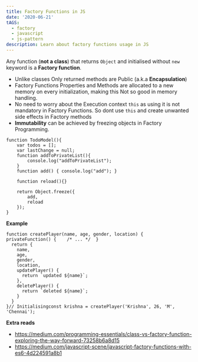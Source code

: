 ```yaml
---
title: Factory Functions in JS
date: '2020-06-21'
tAGS:
  - factory
  - javascript
  - js-pattern
description: Learn about factory functions usage in JS
---
```

Any function (**not a class**) that returns `Object` and initialised without `new` keyword is a **Factory function**.

* Unlike classes Only returned methods are Public (a.k.a **Encapsulation**)
* Factory Functions Properties and Methods are allocated to a new memory on every initialization, making this Not so good in memory handling. 
* No need to worry about the Execution context `this` as using it is not mandatory in Factory Functions. So dont use `this` and create unwanted side effects in Factory methods
* **Immutability** can be achieved by freezing objects in Factory Programming.


```
function TodoModel(){
    var todos = [];
    var lastChange = null;
    function addToPrivateList(){
        console.log("addToPrivateList"); 
    }
    function add() { console.log("add"); }

    function reload(){}

    return Object.freeze({
        add,
        reload
    });
}
```

**Example**

```
function createPlayer(name, age, gender, location) {  privateFunction() {    /* ... */  }
  return {
    name,
    age,
    gender,
    location,
    updatePlayer() {
      return `updated ${name}`;
    },
    deletePlayer() {
      return `deleted ${name}`;
    } 
  }
}// Initialisingconst krishna = createPlayer('Krishna', 26, 'M', 'Chennai');
```



**Extra reads**

* <https://medium.com/programming-essentials/class-vs-factory-function-exploring-the-way-forward-73258b6a8d15>
* <https://medium.com/javascript-scene/javascript-factory-functions-with-es6-4d224591a8b1>
